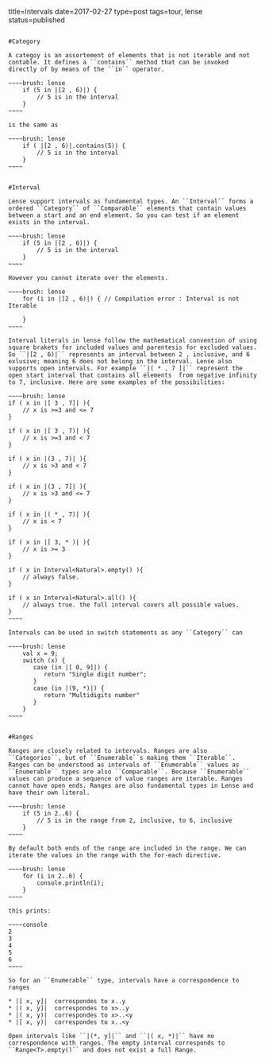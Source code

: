 title=Intervals
date=2017-02-27
type=post
tags=tour, lense
status=published
~~~~~~

#Category 

A categoy is an assortement of elements that is not iterable and not contable. It defines a ``contains`` method that can be invoked directly of by means of the ``in`` operator.

~~~~brush: lense
	if (5 in |[2 , 6)|) { 
	    // 5 is in the interval
	}
~~~~

is the same as 

~~~~brush: lense
	if ( |[2 , 6)|.contains(5)) { 
	    // 5 is in the interval
	}
~~~~


#Interval

Lense support intervals as fundamental types. An ``Interval`` forms a ordered ``Category`` of ``Comparable`` elements that contain values between a start and an end element. So you can test if an element exists in the interval.

~~~~brush: lense
	if (5 in |[2 , 6)|) { 
	    // 5 is in the interval
	}
~~~~

However you cannot iterate over the elements.

~~~~brush: lense
	for (i in |[2 , 6)|) { // Compilation error : Interval is not Iterable
	    
	}
~~~~

Interval literals in lense follow the mathematical convention of using square brakets for included values and parentesis for excluded values. So ``|[2 , 6)|`` represents an interval between 2 , inclusive, and 6 exlusive; meaning 6 does not belong in the interval. Lense also supports open intervals. For example ``|( * , 7 ]|`` represent the open start interval that contains all elements  from negative infinity to 7, inclusive. Here are some examples of the possibilities:

~~~~brush: lense 
if ( x in |[ 3 , 7]| ){ 
	// x is >=3 and <= 7
}

if ( x in |[ 3 , 7)| ){
	// x is >=3 and < 7
}

if ( x in |(3 , 7)| ){
	// x is >3 and < 7
}

if ( x in |(3 , 7]| ){
	// x is >3 and <= 7
}

if ( x in |( * , 7)| ){ 
	// x is < 7
}

if ( x in |[ 3, * )| ){
	// x is >= 3
}

if ( x in Interval<Natural>.empty() ){
	// always false. 
}

if ( x in Interval<Natural>.all() ){
	// always true. the full interval covers all possible values.
}
~~~~

Intervals can be used in switch statements as any ``Category`` can 

~~~~brush: lense
	val x = 9;
	switch (x) { 
	   case (in |[ 0, 9]|) {
		  return "Single digit number";
	   }
	   case (in |(9, *)|) {
		  return "Multidigits number" 
	   }
	}
~~~~


#Ranges

Ranges are closely related to intervals. Ranges are also ``Categories``, but of ``Enumerable``s making them ``Iterable``.  Ranges can be understood as intervals of ``Enumerable`` values as ``Enumerable`` types are also ``Comparable``. Because ``Enumerable`` values can produce a sequence of value ranges are iterable. Ranges cannot have open ends. Ranges are also fundamental types in Lense and have their own literal.

~~~~brush: lense
	if (5 in 2..6) { 
	    // 5 is in the range from 2, inclusive, to 6, inclusive
	}
~~~~

By default both ends of the range are included in the range. We can iterate the values in the range with the for-each directive.

~~~~brush: lense
	for (i in 2..6) { 
	    console.println(i);
	}
~~~~

this prints:

~~~~console
2
3
4
5
6
~~~~

So for an ``Enumerable`` type, intervals have a correspondence to ranges 

* |[ x, y]|  correspondes to x..y
* |( x, y]|  correspondes to x>..y
* |( x, y)|  correspondes to x>..<y
* |[ x, y)|  correspondes to x..<y

Open intervals like ``|(*, y]|`` and ``|( x, *)|`` have no correspondence with ranges. The empty interval corresponds to ``Range<T>.empty()`` and does not exist a full Range.




